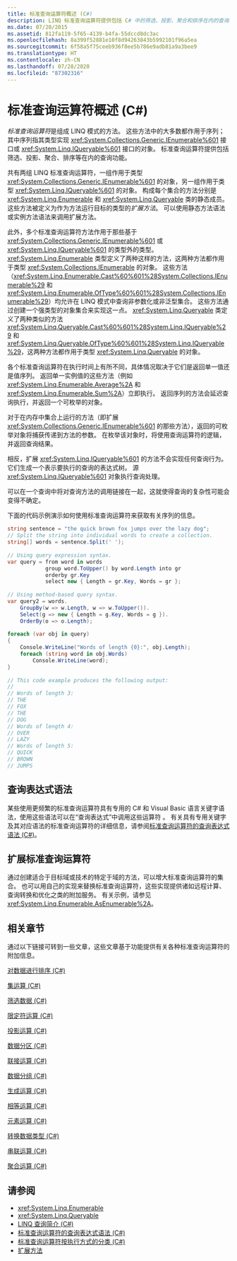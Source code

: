 ```yaml
---
title: 标准查询运算符概述 (C#)
description: LINQ 标准查询运算符提供包括 C# 中的筛选、投影、聚合和排序在内的查询功能。
ms.date: 07/20/2015
ms.assetid: 812fa119-5f65-4139-b4fa-55dccd8dc3ac
ms.openlocfilehash: 8a399f52881e10f8d94263843b5992101f96a5ea
ms.sourcegitcommit: 6f58a5f75ceeb936f8ee5b786e9adb81a9a3bee9
ms.translationtype: HT
ms.contentlocale: zh-CN
ms.lasthandoff: 07/28/2020
ms.locfileid: "87302316"
---
```

# <a name="standard-query-operators-overview-c"></a>标准查询运算符概述 (C#)
*标准查询运算符*是组成 LINQ 模式的方法。 这些方法中的大多数都作用于序列；其中序列指其类型实现 <xref:System.Collections.Generic.IEnumerable%601> 接口或 <xref:System.Linq.IQueryable%601> 接口的对象。 标准查询运算符提供包括筛选、投影、聚合、排序等在内的查询功能。  
  
 共有两组 LINQ 标准查询运算符，一组作用于类型 <xref:System.Collections.Generic.IEnumerable%601> 的对象，另一组作用于类型 <xref:System.Linq.IQueryable%601> 的对象。 构成每个集合的方法分别是 <xref:System.Linq.Enumerable> 和 <xref:System.Linq.Queryable> 类的静态成员。 这些方法被定义为作为方法运行目标的类型的*扩展方法*。 可以使用静态方法语法或实例方法语法来调用扩展方法。  
  
 此外，多个标准查询运算符方法作用于那些基于 <xref:System.Collections.Generic.IEnumerable%601> 或 <xref:System.Linq.IQueryable%601> 的类型外的类型。 <xref:System.Linq.Enumerable> 类型定义了两种这样的方法，这两种方法都作用于类型 <xref:System.Collections.IEnumerable> 的对象。 这些方法（<xref:System.Linq.Enumerable.Cast%60%601%28System.Collections.IEnumerable%29> 和 <xref:System.Linq.Enumerable.OfType%60%601%28System.Collections.IEnumerable%29>）均允许在 LINQ 模式中查询非参数化或非泛型集合。 这些方法通过创建一个强类型的对象集合来实现这一点。 <xref:System.Linq.Queryable> 类定义了两种类似的方法 <xref:System.Linq.Queryable.Cast%60%601%28System.Linq.IQueryable%29> 和 <xref:System.Linq.Queryable.OfType%60%601%28System.Linq.IQueryable%29>，这两种方法都作用于类型 <xref:System.Linq.Queryable> 的对象。  
  
 各个标准查询运算符在执行时间上有所不同，具体情况取决于它们是返回单一值还是值序列。 返回单一实例值的这些方法（例如 <xref:System.Linq.Enumerable.Average%2A> 和 <xref:System.Linq.Enumerable.Sum%2A>）立即执行。 返回序列的方法会延迟查询执行，并返回一个可枚举的对象。  
  
 对于在内存中集合上运行的方法（即扩展 <xref:System.Collections.Generic.IEnumerable%601> 的那些方法），返回的可枚举对象将捕获传递到方法的参数。 在枚举该对象时，将使用查询运算符的逻辑，并返回查询结果。  
  
 相反，扩展 <xref:System.Linq.IQueryable%601> 的方法不会实现任何查询行为。 它们生成一个表示要执行的查询的表达式树。 源 <xref:System.Linq.IQueryable%601> 对象执行查询处理。  
  
 可以在一个查询中将对查询方法的调用链接在一起，这就使得查询的复杂性可能会变得不确定。  
  
 下面的代码示例演示如何使用标准查询运算符来获取有关序列的信息。  
  
```csharp  
string sentence = "the quick brown fox jumps over the lazy dog";  
// Split the string into individual words to create a collection.  
string[] words = sentence.Split(' ');  
  
// Using query expression syntax.  
var query = from word in words  
            group word.ToUpper() by word.Length into gr  
            orderby gr.Key  
            select new { Length = gr.Key, Words = gr };  
  
// Using method-based query syntax.  
var query2 = words.  
    GroupBy(w => w.Length, w => w.ToUpper()).  
    Select(g => new { Length = g.Key, Words = g }).  
    OrderBy(o => o.Length);  
  
foreach (var obj in query)  
{  
    Console.WriteLine("Words of length {0}:", obj.Length);  
    foreach (string word in obj.Words)  
        Console.WriteLine(word);  
}  
  
// This code example produces the following output:  
//  
// Words of length 3:  
// THE  
// FOX  
// THE  
// DOG  
// Words of length 4:  
// OVER  
// LAZY  
// Words of length 5:  
// QUICK  
// BROWN  
// JUMPS
```  
  
## <a name="query-expression-syntax"></a>查询表达式语法  
 某些使用更频繁的标准查询运算符具有专用的 C# 和 Visual Basic 语言关键字语法，使用这些语法可以在“查询表达式”中调用这些运算符 。 有关具有专用关键字及其对应语法的标准查询运算符的详细信息，请参阅[标准查询运算符的查询表达式语法 (C#)](./query-expression-syntax-for-standard-query-operators.md)。  
  
## <a name="extending-the-standard-query-operators"></a>扩展标准查询运算符  
 通过创建适合于目标域或技术的特定于域的方法，可以增大标准查询运算符的集合。 也可以用自己的实现来替换标准查询运算符，这些实现提供诸如远程计算、查询转换和优化之类的附加服务。 有关示例，请参见 <xref:System.Linq.Enumerable.AsEnumerable%2A>。  
  
## <a name="related-sections"></a>相关章节  
 通过以下链接可转到一些文章，这些文章基于功能提供有关各种标准查询运算符的附加信息。  
  
 [对数据进行排序 (C#)](./sorting-data.md)  
  
 [集运算 (C#)](./set-operations.md)  
  
 [筛选数据 (C#)](./filtering-data.md)  
  
 [限定符运算 (C#)](./quantifier-operations.md)  
  
 [投影运算 (C#)](./projection-operations.md)  
  
 [数据分区 (C#)](./partitioning-data.md)  
  
 [联接运算 (C#)](./join-operations.md)  
  
 [数据分组 (C#)](./grouping-data.md)  
  
 [生成运算 (C#)](./generation-operations.md)  
  
 [相等运算 (C#)](./equality-operations.md)  
  
 [元素运算 (C#)](./element-operations.md)  
  
 [转换数据类型 (C#)](./converting-data-types.md)  
  
 [串联运算 (C#)](./concatenation-operations.md)  
  
 [聚合运算 (C#)](./aggregation-operations.md)  
  
## <a name="see-also"></a>请参阅

- <xref:System.Linq.Enumerable>
- <xref:System.Linq.Queryable>
- [LINQ 查询简介 (C#)](./introduction-to-linq-queries.md)
- [标准查询运算符的查询表达式语法 (C#)](./query-expression-syntax-for-standard-query-operators.md)
- [标准查询运算符按执行方式的分类 (C#)](./classification-of-standard-query-operators-by-manner-of-execution.md)
- [扩展方法](../../classes-and-structs/extension-methods.md)
